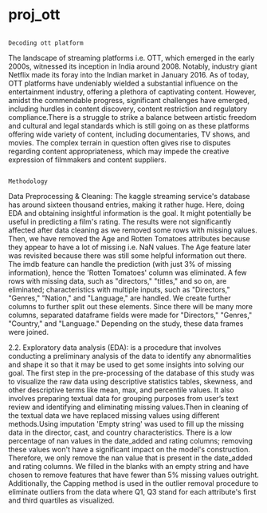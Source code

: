 # proj_ott
                                                                                 Decoding ott platform
                                                                                 
The landscape of streaming platforms i.e. OTT, which emerged in the early 2000s, witnessed its inception in India around 2008. Notably, industry giant Netflix made its foray into the Indian market in January 2016. As of today, OTT platforms have undeniably wielded a substantial influence on the entertainment industry, offering a plethora of captivating content. However, amidst the commendable progress, significant challenges have emerged, including hurdles in content discovery, content restriction and regulatory compliance.There is a struggle to strike a balance between artistic freedom and cultural and legal standards which is still going on as these platforms offering wide variety of content, including documentaries, TV shows, and movies. The complex terrain in question often gives rise to disputes regarding content appropriateness, which may impede the creative expression of filmmakers and content suppliers.
                                                                                    
                                                                                    Methodology

Data Preprocessing & Cleaning: The kaggle streaming service's database has around sixteen thousand entries, making it rather huge. Here, doing EDA and obtaining insightful information is the goal. It might potentially be useful in predicting a film's rating. The results were not significantly affected after data cleaning as we removed some rows with missing values. Then, we have removed the Age and Rotten Tomatoes attributes because they appear to have a lot of missing i.e. NaN values. The Age feature later was revisited because there was still some helpful information out there. The imdb feature can handle the prediction (with just 3% of missing information), hence the 'Rotten Tomatoes' column was eliminated. A few rows with missing data, such as "directors," "titles," and so on, are eliminated; characteristics with multiple inputs, such as "Directors," "Genres," "Nation," and "Language," are handled. We create further columns to further split out these elements. Since there will be many more columns, separated dataframe fields were made for "Directors," "Genres," "Country," and "Language." Depending on the study, these data frames were joined.  

2.2.	Exploratory data analysis (EDA): is a procedure that involves conducting a preliminary analysis of the data to identify any abnormalities and shape it so that it may be used to get some insights into solving our goal. The first step in the pre-processing of the database of this study was to visualize the raw data using descriptive statistics tables, skewness, and other descriptive terms like mean, max, and percentile values. It also involves preparing textual data for grouping purposes from user’s text review and identifying and eliminating missing values.Then in cleaning of the textual data we have replaced missing values using different methods.Using imputation 'Empty string' was used to fill up the missing data in the director, cast, and country characteristics. There is a low percentage of nan values in the date_added and rating columns; removing these values won't have a significant impact on the model's construction. Therefore, we only remove the nan value that is present in the date_added and rating columns. We filled in the blanks with an empty string and have chosen to remove features that have fewer than 5% missing values outright. Additionally, the Capping method is used in the outlier removal procedure to eliminate outliers from the data where Q1, Q3 stand for each attribute's first and third quartiles as visualized.
 
    
